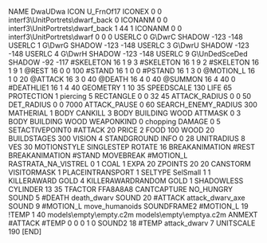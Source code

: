 NAME DwaUDwa
ICON 			U_FrnOf17
ICONEX 0 0 interf3\UnitPortrets\dwarf_back 0
ICONANM 0 0 interf3\UnitPortrets\dwarf_back 1 44 1
ICONANM 0 0 interf3\UnitPortrets\dwarf 0 0 0
USERLC 			0 G\DwrC SHADOW -123 -148
USERLC 			1 G\DwrG SHADOW -123 -148
USERLC 			3 G\DwrU SHADOW -123 -148
USERLC 			4 G\DwrH SHADOW -123 -148
USERLC 			9 G\UnDedSceDed SHADOW -92 -117
#SKELETON               16 1 9 3
#SKELETON               16 1 9 2
#SKELETON               16 1 9 1
@REST      		16 0 0 100
#STAND     		16 1 0 0
#PSTAND    		16 1 3 0
@MOTION_L  		16 1 0 20
@ATTACK    		16 3 0 40
@DEATH     		16 4 0 40
@SUMMON     		16 4 40 0 
#DEATHLIE1 		16 1 4 40
GEOMETRY 		1 10 35
SPEEDSCALE 130
LIFE     		65
PROTECTION 		1 piercing 5
RECTANGLE 		0 0 32 45
ATTACK_RADIUS 		0 0 50
DET_RADIUS 		0 0 7000
ATTACK_PAUSE 		0 60
SEARCH_ENEMY_RADIUS 	300
MATHERIAL 		1 BODY
CANKILL 		3 BODY BUILDING WOOD
ATTMASK 0 3 BODY BUILDING WOOD
WEAPONKIND 		0 chopping
DAMAGE   		0 5
SETACTIVEPOINT0		#ATTACK 20 
PRICE 			2 FOOD 100 WOOD 20
BUILDSTAGES 		300
VISION 			4
STANDGROUND
INFO 			0 28
UNITRADIUS 		8
VES 			30
MOTIONSTYLE 		SINGLESTEP
ROTATE 			16
BREAKANIMATION 		#REST
BREAKANIMATION 		#STAND
MOVEBREAK 		#MOTION_L
RASTRATA_NA_VISTREL 	0 1 COAL 1
EXPA 			20
ZPOINTS 20 20
CANSTORM
VISITORMASK 1
PLACEINTRANSPORT 1
SELTYPE SelSmall 1 1
KILLERAWARD             GOLD 4
KILLERAWARDRANDOM       GOLD 1
SHADOWLESS
CYLINDER 13 35
TFACTOR FFA8A8A8
CANTCAPTURE
NO_HUNGRY
SOUND 5 #DEATH death_dwarv
SOUND 20 #ATTACK attack_dwarv_axe
SOUND 9 #MOTION_L move_humanoids
SOUNDFRAME2 #MOTION_L 19
!TEMP  1 40 models\empty\empty.c2m models\empty\emptya.c2m
ANMEXT #ATTACK #TEMP 0 0 0 1 0
SOUND2 18 #TEMP attack_dwarv 7
UNITSCALE 190
[END]
